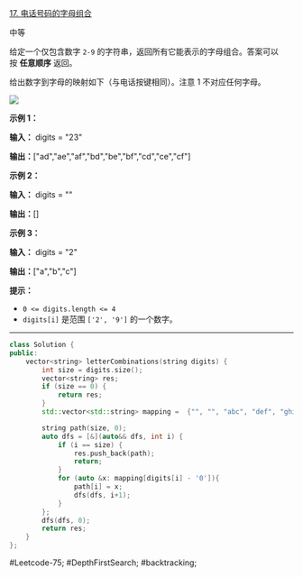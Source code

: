 [17. 电话号码的字母组合](https://leetcode.cn/problems/letter-combinations-of-a-phone-number/)

中等

给定一个仅包含数字 `2-9` 的字符串，返回所有它能表示的字母组合。答案可以按 **任意顺序** 返回。

给出数字到字母的映射如下（与电话按键相同）。注意 1 不对应任何字母。

![](https://assets.leetcode-cn.com/aliyun-lc-upload/uploads/2021/11/09/200px-telephone-keypad2svg.png)

**示例 1：**

**输入：** digits = "23"

**输出：**["ad","ae","af","bd","be","bf","cd","ce","cf"]

**示例 2：**

**输入：** digits = ""

**输出：**[]

**示例 3：**

**输入：** digits = "2"

**输出：**["a","b","c"]

**提示：**

- `0 <= digits.length <= 4`
- `digits[i]` 是范围 `['2', '9']` 的一个数字。
---- ----

```cpp
class Solution {
public:
    vector<string> letterCombinations(string digits) {
        int size = digits.size();
        vector<string> res;
        if (size == 0) {
            return res;
        }
        std::vector<std::string> mapping =  {"", "", "abc", "def", "ghi", "jkl", "mno", "pqrs", "tuv", "wxyz"};

        string path(size, 0);
        auto dfs = [&](auto&& dfs, int i) {
            if (i == size) {
                res.push_back(path);
                return;
            }
            for (auto &x: mapping[digits[i] - '0']){
                path[i] = x;
                dfs(dfs, i+1);
            }
        };
        dfs(dfs, 0);
        return res;
    }
};
```

#Leetcode-75; #DepthFirstSearch; #backtracking;
